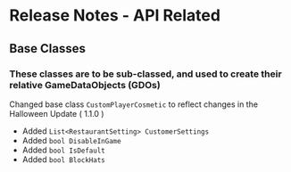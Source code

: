 # Release Notes - API Related

## Base Classes
### These classes are to be sub-classed, and used to create their relative GameDataObjects (GDOs)

Changed base class `CustomPlayerCosmetic` to reflect changes in the Halloween Update ( 1.1.0 )
- Added `List<RestaurantSetting> CustomerSettings`
- Added `bool DisableInGame`
- Added `bool IsDefault`
- Added `bool BlockHats`